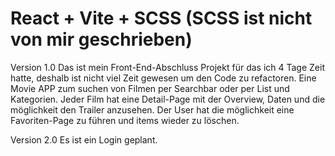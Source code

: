 # React + Vite + SCSS (SCSS ist nicht von mir geschrieben)

Version 1.0
Das ist mein Front-End-Abschluss Projekt für das ich 4 Tage Zeit hatte, deshalb ist nicht viel Zeit gewesen um den Code zu refactoren. 
Eine Movie APP zum suchen von Filmen per Searchbar oder per List und Kategorien.
Jeder Film hat eine Detail-Page mit der Overview, Daten und die möglichkeit den Trailer anzusehen.
Der User hat die möglichkeit eine Favoriten-Page zu führen und items wieder zu löschen.

Version 2.0
Es ist ein Login geplant.
